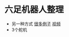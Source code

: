 # 六足机器人整理

* 另一种方式 [很多例子](http://www.orangenarwhals.com/tag/hexapod/page/7/)  [视频](https://www.youtube.com/watch?v=is7x_atNl94)
* 3个舵机
